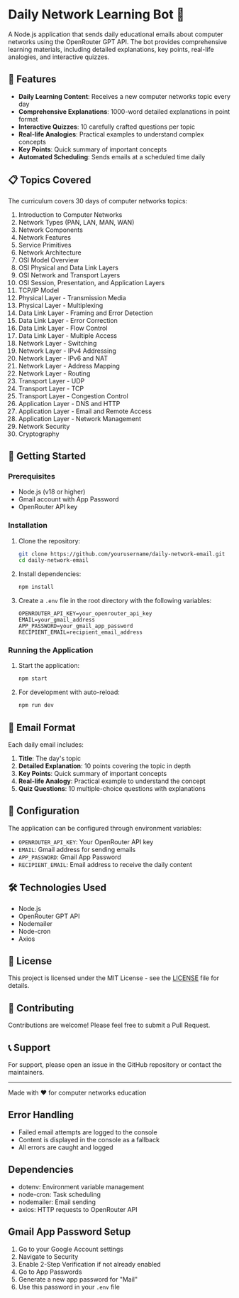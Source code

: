 # Daily Network Learning Bot 🤖

A Node.js application that sends daily educational emails about computer networks using the OpenRouter GPT API. The bot provides comprehensive learning materials, including detailed explanations, key points, real-life analogies, and interactive quizzes.

## 🌟 Features

- **Daily Learning Content**: Receives a new computer networks topic every day
- **Comprehensive Explanations**: 1000-word detailed explanations in point format
- **Interactive Quizzes**: 10 carefully crafted questions per topic
- **Real-life Analogies**: Practical examples to understand complex concepts
- **Key Points**: Quick summary of important concepts
- **Automated Scheduling**: Sends emails at a scheduled time daily

## 📋 Topics Covered

The curriculum covers 30 days of computer networks topics:

1. Introduction to Computer Networks
2. Network Types (PAN, LAN, MAN, WAN)
3. Network Components
4. Network Features
5. Service Primitives
6. Network Architecture
7. OSI Model Overview
8. OSI Physical and Data Link Layers
9. OSI Network and Transport Layers
10. OSI Session, Presentation, and Application Layers
11. TCP/IP Model
12. Physical Layer - Transmission Media
13. Physical Layer - Multiplexing
14. Data Link Layer - Framing and Error Detection
15. Data Link Layer - Error Correction
16. Data Link Layer - Flow Control
17. Data Link Layer - Multiple Access
18. Network Layer - Switching
19. Network Layer - IPv4 Addressing
20. Network Layer - IPv6 and NAT
21. Network Layer - Address Mapping
22. Network Layer - Routing
23. Transport Layer - UDP
24. Transport Layer - TCP
25. Transport Layer - Congestion Control
26. Application Layer - DNS and HTTP
27. Application Layer - Email and Remote Access
28. Application Layer - Network Management
29. Network Security
30. Cryptography

## 🚀 Getting Started

### Prerequisites

- Node.js (v18 or higher)
- Gmail account with App Password
- OpenRouter API key

### Installation

1. Clone the repository:
   ```bash
   git clone https://github.com/yourusername/daily-network-email.git
   cd daily-network-email
   ```

2. Install dependencies:
   ```bash
   npm install
   ```

3. Create a `.env` file in the root directory with the following variables:
   ```env
   OPENROUTER_API_KEY=your_openrouter_api_key
   EMAIL=your_gmail_address
   APP_PASSWORD=your_gmail_app_password
   RECIPIENT_EMAIL=recipient_email_address
   ```

### Running the Application

1. Start the application:
   ```bash
   npm start
   ```

2. For development with auto-reload:
   ```bash
   npm run dev
   ```

## 📧 Email Format

Each daily email includes:

1. **Title**: The day's topic
2. **Detailed Explanation**: 10 points covering the topic in depth
3. **Key Points**: Quick summary of important concepts
4. **Real-life Analogy**: Practical example to understand the concept
5. **Quiz Questions**: 10 multiple-choice questions with explanations

## 🔧 Configuration

The application can be configured through environment variables:

- `OPENROUTER_API_KEY`: Your OpenRouter API key
- `EMAIL`: Gmail address for sending emails
- `APP_PASSWORD`: Gmail App Password
- `RECIPIENT_EMAIL`: Email address to receive the daily content

## 🛠️ Technologies Used

- Node.js
- OpenRouter GPT API
- Nodemailer
- Node-cron
- Axios

## 📝 License

This project is licensed under the MIT License - see the [LICENSE](LICENSE) file for details.

## 🤝 Contributing

Contributions are welcome! Please feel free to submit a Pull Request.

## 📞 Support

For support, please open an issue in the GitHub repository or contact the maintainers.

---

Made with ❤️ for computer networks education

## Error Handling

- Failed email attempts are logged to the console
- Content is displayed in the console as a fallback
- All errors are caught and logged

## Dependencies

- dotenv: Environment variable management
- node-cron: Task scheduling
- nodemailer: Email sending
- axios: HTTP requests to OpenRouter API

## Gmail App Password Setup

1. Go to your Google Account settings
2. Navigate to Security
3. Enable 2-Step Verification if not already enabled
4. Go to App Passwords
5. Generate a new app password for "Mail"
6. Use this password in your `.env` file
